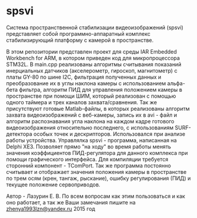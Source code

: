 # spsvi
  Система пространственной стабилизации видеоизображений (spsvi) представляет собой программно-аппаратный комплекс стабилизирующий платформу с камерой в пространстве. 

  В этом репозитории представлен проект для среды IAR Embedded Workbench for ARM, в котором приведен код для микропроцессора STM32L. В main.cpp реализованы алгоритмы считывания показаний инерциальных датчиков (акселерометр, гироскоп, магнитометр) с платы GY-80 по шине I2C, фильтрация полученных данных и преобразование их в углы наклона камеры с использованием альфа-бета фильтра, алгоритм ПИД для управления положением камеры в пространстве при помощи ШИМ, который реализован с помощью одного таймера и трех каналов захвата/сравнения.
  Так же присутствуют готовые Matlab-файлы, в которых реализованы алгоритм захвата видеоизображений с веб-камеры, запись их в avi - файл и алгоритм распознавания угла наклона на каждом кадре готового видеоизображения относительно последнего, с использованиям SURF-детектора особых точек и дескрипторов.  Использовался при анализе работы устройства.
  Управлялка spsvi - программа, написанная на Delphi XE3. Позволяет прямо "на ходу" во время работы менять значения коэффициентов ПИД-регулятора для данного комплекса при помощи графического интерфейса. Для компиляции требуется сторонний компонент - TComPort. Так же программа постоянно считывает и отображает значения положения камеры в пространстве по трем осям (крен, тангаж, рыскание), ошибку регулирования (ПИД) и  текущее положение сервоприводов.

Автор - Лазурин Е. В. 
По всем вопросам как этим пользоваться и как оно работает, а так же Ваши замечания пишите на zhenya1993lzn@yandex.ru
2015 год

